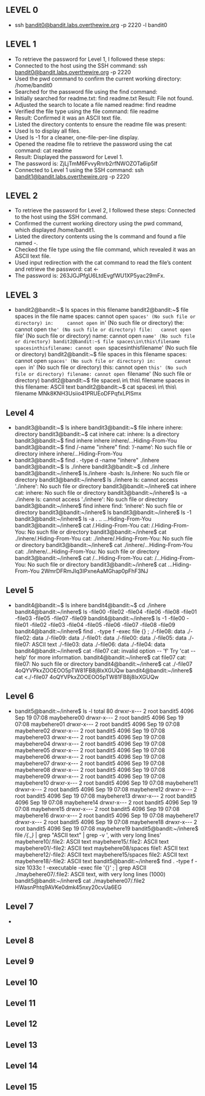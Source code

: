 ## LEVEL 0 
- ssh bandit0@bandit.labs.overthewire.org -p 2220 -l bandit0

## LEVEL 1
- To retrieve the password for Level 1, I followed these steps:
- Connected to the host using the SSH command:
ssh bandit0@bandit.labs.overthewire.org -p 2220
- Used the pwd command to confirm the current working directory:
/home/bandit0
- Searched for the password file using the find command:
- Initially searched for readme.txt:
find readme.txt
Result: File not found.
- Adjusted the search to locate a file named readme:
find readme
- Verified the file type using the file command:
file readme
- Result: Confirmed it was an ASCII text file.
- Listed the directory contents to ensure the readme file was present:
- Used ls to display all files.
- Used ls -1 for a cleaner, one-file-per-line display.
- Opened the readme file to retrieve the password using the cat command:
cat readme
- Result: Displayed the password for Level 1.
- The password is:
ZjLjTmM6FvvyRnrb2rfNWOZOTa6ip5If
- Connected to Level 1 using the SSH command:
ssh bandit1@bandit.labs.overthewire.org -p 2220

## LEVEL 2
- To retrieve the password for Level 2, I followed these steps:
Connected to the host using the SSH command.
- Confirmed the current working directory using the pwd command, which displayed /home/bandit1.
- Listed the directory contents using the ls command and found a file named -.
- Checked the file type using the file command, which revealed it was an ASCII text file.
- Used input redirection with the cat command to read the file’s content and retrieve the password:
cat <-
- The password is: 263JGJPfgU6LtdEvgfWU1XP5yac29mFx.


## LEVEL 3
- bandit2@bandit:~$ ls
spaces in this filename
bandit2@bandit:~$ file spaces in the file name
spaces: cannot open `spaces' (No such file or directory)
in:     cannot open `in' (No such file or directory)
the:    cannot open `the' (No such file or directory)
file:   cannot open `file' (No such file or directory)
name:   cannot open `name' (No such file or directory)
bandit2@bandit:~$ file spaces\in\this\filename
spacesinthisfilename: cannot open `spacesinthisfilename' (No such file or directory)
bandit2@bandit:~$ file spaces in this filename
spaces:   cannot open `spaces' (No such file or directory)
in:       cannot open `in' (No such file or directory)
this:     cannot open `this' (No such file or directory)
filename: cannot open `filename' (No such file or directory)
bandit2@bandit:~$ file spaces\ in\ this\ filename
spaces in this filename: ASCII text
bandit2@bandit:~$ cat spaces\ in\ this\ filename
MNk8KNH3Usiio41PRUEoDFPqfxLPlSmx

## Level 4
- bandit3@bandit:~$ ls
inhere
bandit3@bandit:~$ file inhere
inhere: directory
bandit3@bandit:~$ cat inhere
cat: inhere: Is a directory
bandit3@bandit:~$ find inhere
inhere
inhere/...Hiding-From-You
bandit3@bandit:~$ find /-name "inhere"
find: ‘/-name’: No such file or directory
inhere
inhere/...Hiding-From-You
- bandit3@bandit:~$ find . -type d -name "inhere"
./inhere
bandit3@bandit:~$ ls ./inhere
bandit3@bandit:~$ cd ./inhere
bandit3@bandit:~/inhere$ ls./inhere
-bash: ls./inhere: No such file or directory
bandit3@bandit:~/inhere$ ls ./inhere
ls: cannot access './inhere': No such file or directory
bandit3@bandit:~/inhere$ cat inhere
cat: inhere: No such file or directory
bandit3@bandit:~/inhere$ ls -a ./inhere
ls: cannot access './inhere': No such file or directory
bandit3@bandit:~/inhere$ find inhere
find: ‘inhere’: No such file or directory
bandit3@bandit:~/inhere$ ls
bandit3@bandit:~/inhere$ ls -1
bandit3@bandit:~/inhere$ ls -a
.  ..  ...Hiding-From-You
bandit3@bandit:~/inhere$ cat /.Hiding-From-You
cat: /.Hiding-From-You: No such file or directory
bandit3@bandit:~/inhere$  cat ./inhere/.Hiding-From-You
cat: ./inhere/.Hiding-From-You: No such file or directory
bandit3@bandit:~/inhere$  cat ./inhere/...Hiding-From-You
cat: ./inhere/...Hiding-From-You: No such file or directory
bandit3@bandit:~/inhere$ cat /...Hiding-From-You
cat: /...Hiding-From-You: No such file or directory
bandit3@bandit:~/inhere$ cat ...Hiding-From-You
2WmrDFRmJIq3IPxneAaMGhap0pFhF3NJ





## Level 5
- bandit4@bandit:~$ ls
inhere
bandit4@bandit:~$ cd ./inhere
bandit4@bandit:~/inhere$ ls
-file00  -file02  -file04  -file06  -file08
-file01  -file03  -file05  -file07  -file09
bandit4@bandit:~/inhere$ ls -1
-file00
-file01
-file02
-file03
-file04
-file05
-file06
-file07
-file08
-file09
bandit4@bandit:~/inhere$ find . -type f -exec file {} \;
./-file08: data
./-file02: data
./-file09: data
./-file01: data
./-file00: data
./-file05: data
./-file07: ASCII text
./-file03: data
./-file06: data
./-file04: data
bandit4@bandit:~/inhere$ cat -file07
cat: invalid option -- 'f'
Try 'cat --help' for more information.
bandit4@bandit:~/inhere$ cat file07
cat: file07: No such file or directory
bandit4@bandit:~/inhere$ cat ./-file07
4oQYVPkxZOOEOO5pTW81FB8j8lxXGUQw
bandit4@bandit:~/inhere$ cat <./-file07
4oQYVPkxZOOEOO5pTW81FB8j8lxXGUQw



## Level 6
- bandit5@bandit:~/inhere$ ls -l
total 80
drwxr-x--- 2 root bandit5 4096 Sep 19 07:08 maybehere00
drwxr-x--- 2 root bandit5 4096 Sep 19 07:08 maybehere01
drwxr-x--- 2 root bandit5 4096 Sep 19 07:08 maybehere02
drwxr-x--- 2 root bandit5 4096 Sep 19 07:08 maybehere03
drwxr-x--- 2 root bandit5 4096 Sep 19 07:08 maybehere04
drwxr-x--- 2 root bandit5 4096 Sep 19 07:08 maybehere05
drwxr-x--- 2 root bandit5 4096 Sep 19 07:08 maybehere06
drwxr-x--- 2 root bandit5 4096 Sep 19 07:08 maybehere07
drwxr-x--- 2 root bandit5 4096 Sep 19 07:08 maybehere08
drwxr-x--- 2 root bandit5 4096 Sep 19 07:08 maybehere09
drwxr-x--- 2 root bandit5 4096 Sep 19 07:08 maybehere10
drwxr-x--- 2 root bandit5 4096 Sep 19 07:08 maybehere11
drwxr-x--- 2 root bandit5 4096 Sep 19 07:08 maybehere12
drwxr-x--- 2 root bandit5 4096 Sep 19 07:08 maybehere13
drwxr-x--- 2 root bandit5 4096 Sep 19 07:08 maybehere14
drwxr-x--- 2 root bandit5 4096 Sep 19 07:08 maybehere15
drwxr-x--- 2 root bandit5 4096 Sep 19 07:08 maybehere16
drwxr-x--- 2 root bandit5 4096 Sep 19 07:08 maybehere17
drwxr-x--- 2 root bandit5 4096 Sep 19 07:08 maybehere18
drwxr-x--- 2 root bandit5 4096 Sep 19 07:08 maybehere19
bandit5@bandit:~/inhere$ file */{.,}* | grep "ASCII text" | grep -v ', with very long lines'
maybehere10/.file2:       ASCII text
maybehere15/.file2:       ASCII text
maybehere01/-file2:       ASCII text
maybehere08/spaces file1: ASCII text
maybehere12/-file2:       ASCII text
maybehere15/spaces file2: ASCII text
maybehere18/-file2:       ASCII text
bandit5@bandit:~/inhere$ find . -type f -size 1033c ! -executable -exec file '{}' \; | grep ASCII
./maybehere07/.file2: ASCII text, with very long lines (1000)
bandit5@bandit:~/inhere$ cat ./maybehere07/.file2
HWasnPhtq9AVKe0dmk45nxy20cvUa6EG
## Level 7
- 
## Level 8
## Level 9
## Level 10
## Level 11
## Level 12
## Level 13
## Level 14
## Level 15






